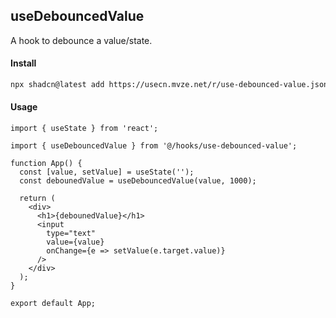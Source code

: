 ## useDebouncedValue

A hook to debounce a value/state.

#### Install

```bash
npx shadcn@latest add https://usecn.mvze.net/r/use-debounced-value.json
```

#### Usage

```tsx
import { useState } from 'react';

import { useDebouncedValue } from '@/hooks/use-debounced-value';

function App() {
  const [value, setValue] = useState('');
  const debounedValue = useDebouncedValue(value, 1000);

  return (
    <div>
      <h1>{debounedValue}</h1>
      <input
        type="text"
        value={value}
        onChange={e => setValue(e.target.value)}
      />
    </div>
  );
}

export default App;
```
